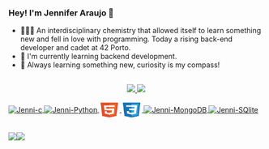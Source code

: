 ### Hey! I'm Jennifer Araujo 👋 
 
- 👩🏽‍💻 An interdisciplinary chemistry that allowed itself to learn something new and fell in love with programming. Today a rising back-end developer and cadet at 42 Porto.
- 🌱 I'm currently learning backend development.
- 🧠 Always learning something new, curiosity is my compass!

##

<div align="center">
  <a href="https://github.com/JenniferAraujo">
  <img height="30%" src="https://github-readme-stats.vercel.app/api?username=JenniferAraujo&show_icons=true&theme=moltack&include_all_commits=true&count_private=true"/>
  <img height="30%" src="https://github-readme-stats.vercel.app/api/top-langs/?username=JenniferAraujo&layout=compact&langs_count=7&theme=moltack"/>
</div>
          
 <div style="display: inline_block"><br>
  <img align="center" alt="Jenni-c" height="30" width="40" src="https://cdn.jsdelivr.net/gh/devicons/devicon/icons/c/c-original.svg">
  <img align="center" alt="Jenni-Python" height="30" width="40" src="https://cdn.jsdelivr.net/gh/devicons/devicon/icons/python/python-original.svg" />
  <img align="center" alt="Jenni-HTML" height="30" width="40" src="https://raw.githubusercontent.com/devicons/devicon/master/icons/html5/html5-original.svg">
  <img align="center" alt="Jenni-CSS" height="30" width="40" src="https://raw.githubusercontent.com/devicons/devicon/master/icons/css3/css3-original.svg">
  <img align="center" alt="Jenni-MongoDB" height="30" width="40" src="https://cdn.jsdelivr.net/gh/devicons/devicon/icons/mongodb/mongodb-original.svg" />
   <img align="center" alt="Jenni-SQlite" height="30" width="40" src="https://cdn.jsdelivr.net/gh/devicons/devicon/icons/sqlite/sqlite-original.svg" />
</div>          

##

<div> 
  <a href = "mailto:jennyarauj@icloud.com"><img src="https://img.shields.io/badge/Gmail-D14836?style=for-the-badge&logo=gmail&logoColor=white"
    <a href="https://www.linkedin.com/in/jenniferaraujooliveira" target="_blank"><img src="https://img.shields.io/badge/LinkedIn-0077B5?style=for-the-badge&logo=linkedin&logoColor=white" target="_blank"></a> 
 
</div>
